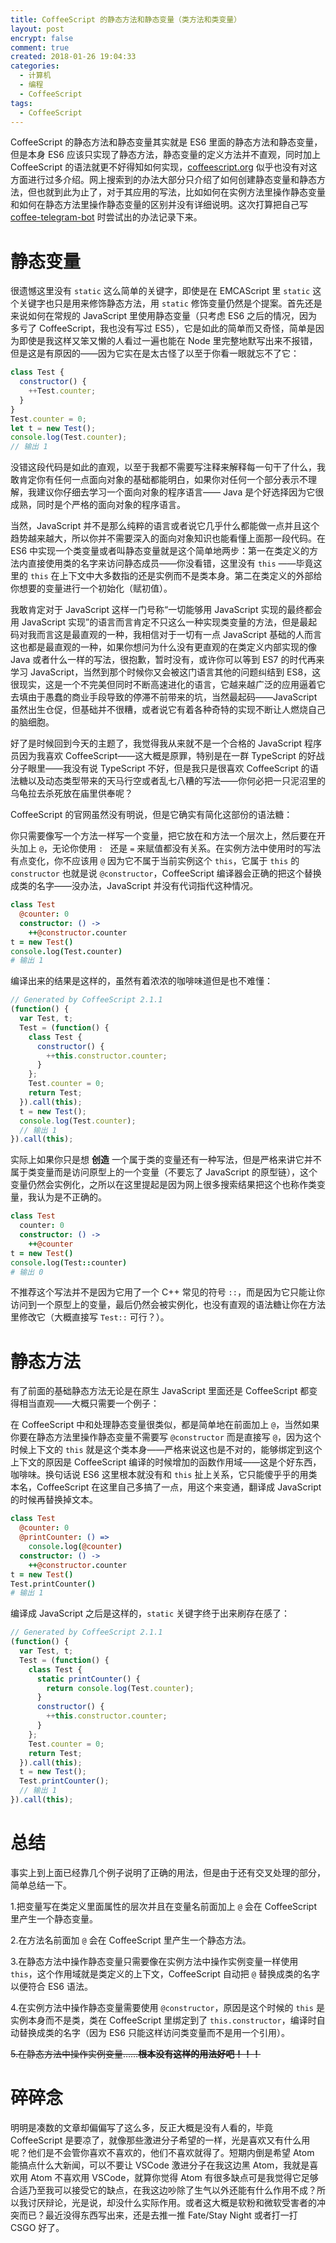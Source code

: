 ```yaml
---
title: CoffeeScript 的静态方法和静态变量（类方法和类变量）
layout: post
encrypt: false
comment: true
created: 2018-01-26 19:04:33
categories:
  - 计算机
  - 编程
  - CoffeeScript
tags:
  - CoffeeScript
---
```

CoffeeScript 的静态方法和静态变量其实就是 ES6 里面的静态方法和静态变量，但是本身 ES6 应该只实现了静态方法，静态变量的定义方法并不直观，同时加上 CoffeeScript 的语法就更不好得知如何实现，[coffeescript.org](http://coffeescript.org/) 似乎也没有对这方面进行过多介绍。网上搜索到的办法大部分只介绍了如何创建静态变量和静态方法，但也就到此为止了，对于其应用的写法，比如如何在实例方法里操作静态变量和如何在静态方法里操作静态变量的区别并没有详细说明。这次打算把自己写 [coffee-telegram-bot](https://github.com/AlynxZhou/coffee-telegram-bot) 时尝试出的办法记录下来。

<!--more-->

# 静态变量

很遗憾这里没有 `static` 这么简单的关键字，即使是在 EMCAScript 里 `static` 这个关键字也只是用来修饰静态方法，用 `static` 修饰变量仍然是个提案。首先还是来说如何在常规的 JavaScript 里使用静态变量（只考虑 ES6 之后的情况，因为多亏了 CoffeeScript，我也没有写过 ES5），它是如此的简单而又奇怪，简单是因为即使是我这样又笨又懒的人看过一遍也能在 Node 里完整地默写出来不报错，但是这是有原因的——因为它实在是太古怪了以至于你看一眼就忘不了它：

```JavaScript
class Test {
  constructor() {
    ++Test.counter;
  }
}
Test.counter = 0;
let t = new Test();
console.log(Test.counter);
// 输出 1
```

没错这段代码是如此的直观，以至于我都不需要写注释来解释每一句干了什么，我敢肯定你有任何一点面向对象的基础都能明白，如果你对任何一个部分表示不理解，我建议你仔细去学习一个面向对象的程序语言—— Java 是个好选择因为它很成熟，同时是个严格的面向对象的程序语言。

当然，JavaScript 并不是那么纯粹的语言或者说它几乎什么都能做一点并且这个趋势越来越大，所以你并不需要深入的面向对象知识也能看懂上面那一段代码。在 ES6 中实现一个类变量或者叫静态变量就是这个简单地两步：第一在类定义的方法内直接使用类的名字来访问静态成员——你没看错，这里没有 `this` ——毕竟这里的 `this` 在上下文中大多数指的还是实例而不是类本身。第二在类定义的外部给你想要的变量进行一个初始化（赋初值）。

我敢肯定对于 JavaScript 这样一门号称“一切能够用 JavaScript 实现的最终都会用 JavaScript 实现”的语言而言肯定不只这么一种实现类变量的方法，但是最起码对我而言这是最直观的一种，我相信对于一切有一点 JavaScript 基础的人而言这也都是最直观的一种，如果你想问为什么没有更直观的在类定义内部实现的像 Java 或者什么一样的写法，很抱歉，暂时没有，或许你可以等到 ES7 的时代再来学习 JavaScript，当然到那个时候你又会被这门语言其他的问题纠结到 ES8，这很现实，这是一个不完美但同时不断高速进化的语言，它越来越广泛的应用逼着它去填由于愚蠢的商业手段导致的停滞不前带来的坑，当然最起码——JavaScript 虽然出生仓促，但基础并不很糟，或者说它有着各种奇特的实现不断让人燃烧自己的脑细胞。

好了是时候回到今天的主题了，我觉得我从来就不是一个合格的 JavaScript 程序员因为我喜欢 CoffeeScript——这大概是原罪，特别是在一群 TypeScript 的好战分子眼里——我没有说 TypeScript 不好，但是我只是很喜欢 CoffeeScript 的语法糖以及动态类型带来的天马行空或者乱七八糟的写法——你何必把一只泥沼里的乌龟拉去杀死放在庙里供奉呢？

CoffeeScript 的官网虽然没有明说，但是它确实有简化这部份的语法糖：

你只需要像写一个方法一样写一个变量，把它放在和方法一个层次上，然后要在开头加上 `@`，无论你使用 `: ` 还是 ` = ` 来赋值都没有关系。在实例方法中使用时的写法有点变化，你不应该用 `@` 因为它不属于当前实例这个 `this`，它属于 `this` 的 `constructor` 也就是说 `@constructor`，CoffeeScript 编译器会正确的把这个替换成类的名字——没办法，JavaScript 并没有代词指代这种情况。

```CoffeeScript
class Test
  @counter: 0
  constructor: () ->
    ++@constructor.counter
t = new Test()
console.log(Test.counter)
# 输出 1
```

编译出来的结果是这样的，虽然有着浓浓的咖啡味道但是也不难懂：

```JavaScript
// Generated by CoffeeScript 2.1.1
(function() {
  var Test, t;
  Test = (function() {
    class Test {
      constructor() {
        ++this.constructor.counter;
      }
    };
    Test.counter = 0;
    return Test;
  }).call(this);
  t = new Test();
  console.log(Test.counter);
  // 输出 1
}).call(this);
```

实际上如果你只是想 **创造** 一个属于类的变量还有一种写法，但是严格来讲它并不属于类变量而是访问原型上的一个变量（不要忘了 JavaScript 的原型链），这个变量仍然会实例化，之所以在这里提起是因为网上很多搜索结果把这个也称作类变量，我认为是不正确的。

```CoffeeScript
class Test
  counter: 0
  constructor: () ->
    ++@counter
t = new Test()
console.log(Test::counter)
# 输出 0
```

不推荐这个写法并不是因为它用了一个 C++ 常见的符号 `::`，而是因为它只能让你访问到一个原型上的变量，最后仍然会被实例化，也没有直观的语法糖让你在方法里修改它（大概直接写 `Test::` 可行？）。

# 静态方法

有了前面的基础静态方法无论是在原生 JavaScript 里面还是 CoffeeScript 都变得相当直观——大概只需要一个例子：

在 CoffeeScript 中和处理静态变量很类似，都是简单地在前面加上 `@`，当然如果你要在静态方法里操作静态变量不需要写 `@constructor` 而是直接写 `@`，因为这个时候上下文的 `this` 就是这个类本身——严格来说这也是不对的，能够绑定到这个上下文的原因是 CoffeeScript 编译的时候增加的函数作用域——这是个好东西，咖啡味。换句话说 ES6 这里根本就没有和 `this` 扯上关系，它只能傻乎乎的用类本名，CoffeeScript 在这里自己多搞了一点，用这个来变通，翻译成 JavaScript 的时候再替换掉文本。

```CoffeeScript
class Test
  @counter: 0
  @printCounter: () =>
    console.log(@counter)
  constructor: () ->
    ++@constructor.counter
t = new Test()
Test.printCounter()
# 输出 1
```

编译成 JavaScript 之后是这样的，`static` 关键字终于出来刷存在感了：

```JavaScript
// Generated by CoffeeScript 2.1.1
(function() {
  var Test, t;
  Test = (function() {
    class Test {
      static printCounter() {
        return console.log(Test.counter);
      }
      constructor() {
        ++this.constructor.counter;
      }
    };
    Test.counter = 0;
    return Test;
  }).call(this);
  t = new Test();
  Test.printCounter();
  // 输出 1
}).call(this);
```

# 总结

事实上到上面已经靠几个例子说明了正确的用法，但是由于还有交叉处理的部分，简单总结一下。

1.把变量写在类定义里面属性的层次并且在变量名前面加上 `@` 会在 CoffeeScript 里产生一个静态变量。

2.在方法名前面加 `@` 会在 CoffeeScript 里产生一个静态方法。

3.在静态方法中操作静态变量只需要像在实例方法中操作实例变量一样使用 `this`，这个作用域就是类定义的上下文，CoffeeScript 自动把 `@` 替换成类的名字以便符合 ES6 语法。

4.在实例方法中操作静态变量需要使用 `@constructor`，原因是这个时候的 `this` 是实例本身而不是类，类在 CoffeeScript 里绑定到了 `this.constructor`，编译时自动替换成类的名字（因为 ES6 只能这样访问类变量而不是用一个引用）。

~~5.在静态方法中操作实例变量……**根本没有这样的用法好吧！！！**~~

# 碎碎念

明明是凑数的文章却偏偏写了这么多，反正大概是没有人看的，毕竟 CoffeeScript 是要凉了，就像那些激进分子希望的一样，光是喜欢又有什么用呢？他们是不会管你喜欢不喜欢的，他们不喜欢就得了。短期内倒是希望 Atom 能搞点什么大新闻，可以不要让 VSCode 激进分子在我这边黑 Atom，我就是喜欢用 Atom 不喜欢用 VSCode，就算你觉得 Atom 有很多缺点可是我觉得它足够合适乃至我可以接受它的缺点，在我这边吵除了生气以外还能有什么作用不成？所以我讨厌辩论，光是说，却没什么实际作用。或者这大概是软粉和微软受害者的冲突而已？最近没得东西写出来，还是去推一推 Fate/Stay Night 或者打一打 CSGO 好了。


